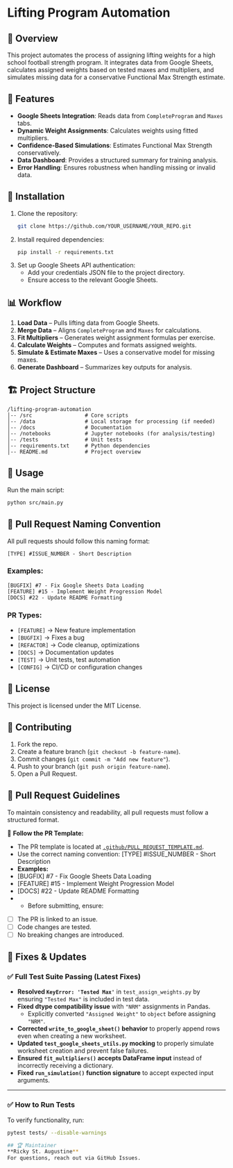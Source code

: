 # Lifting Program Automation

## 📌 Overview
This project automates the process of assigning lifting weights for a high school football strength program. It integrates data from Google Sheets, calculates assigned weights based on tested maxes and multipliers, and simulates missing data for a conservative Functional Max Strength estimate.

## 🚀 Features
- **Google Sheets Integration**: Reads data from `CompleteProgram` and `Maxes` tabs.
- **Dynamic Weight Assignments**: Calculates weights using fitted multipliers.
- **Confidence-Based Simulations**: Estimates Functional Max Strength conservatively.
- **Data Dashboard**: Provides a structured summary for training analysis.
- **Error Handling**: Ensures robustness when handling missing or invalid data.

## 🔧 Installation
1. Clone the repository:
   ```bash
   git clone https://github.com/YOUR_USERNAME/YOUR_REPO.git
   ```
2. Install required dependencies:
   ```bash
   pip install -r requirements.txt
   ```
3. Set up Google Sheets API authentication:
   - Add your credentials JSON file to the project directory.
   - Ensure access to the relevant Google Sheets.

## 📊 Workflow
1. **Load Data** – Pulls lifting data from Google Sheets.
2. **Merge Data** – Aligns `CompleteProgram` and `Maxes` for calculations.
3. **Fit Multipliers** – Generates weight assignment formulas per exercise.
4. **Calculate Weights** – Computes and formats assigned weights.
5. **Simulate & Estimate Maxes** – Uses a conservative model for missing maxes.
6. **Generate Dashboard** – Summarizes key outputs for analysis.

## 🏗 Project Structure
```
/lifting-program-automation
│-- /src                 # Core scripts
│-- /data                # Local storage for processing (if needed)
│-- /docs                # Documentation
│-- /notebooks           # Jupyter notebooks (for analysis/testing)
│-- /tests               # Unit tests
│-- requirements.txt     # Python dependencies
│-- README.md            # Project overview
```

## 🔄 Usage
Run the main script:
```bash
python src/main.py
```

## 📌 Pull Request Naming Convention
All pull requests should follow this naming format:
```
[TYPE] #ISSUE_NUMBER - Short Description
```
### **Examples:**
```
[BUGFIX] #7 - Fix Google Sheets Data Loading
[FEATURE] #15 - Implement Weight Progression Model
[DOCS] #22 - Update README Formatting
```
### **PR Types:**
- `[FEATURE]` → New feature implementation
- `[BUGFIX]` → Fixes a bug
- `[REFACTOR]` → Code cleanup, optimizations
- `[DOCS]` → Documentation updates
- `[TEST]` → Unit tests, test automation
- `[CONFIG]` → CI/CD or configuration changes

## 📜 License
This project is licensed under the MIT License.

## 🤝 Contributing
1. Fork the repo.
2. Create a feature branch (`git checkout -b feature-name`).
3. Commit changes (`git commit -m "Add new feature"`).
4. Push to your branch (`git push origin feature-name`).
5. Open a Pull Request.

## 📝 Pull Request Guidelines
To maintain consistency and readability, all pull requests must follow a structured format.

📌 **Follow the PR Template:**  
- The PR template is located at [`.github/PULL_REQUEST_TEMPLATE.md`](.github/PULL_REQUEST_TEMPLATE.md).
- Use the correct naming convention:   [TYPE] #ISSUE_NUMBER - Short Description
- **Examples:**
- [BUGFIX] #7 - Fix Google Sheets Data Loading
- [FEATURE] #15 - Implement Weight Progression Model
- [DOCS] #22 - Update README Formatting
- - Before submitting, ensure:
- [ ] The PR is linked to an issue.
- [ ] Code changes are tested.
- [ ] No breaking changes are introduced.

## 🔧 Fixes & Updates

### ✅ Full Test Suite Passing (Latest Fixes)
- **Resolved `KeyError: 'Tested Max'`** in `test_assign_weights.py` by ensuring `"Tested Max"` is included in test data.
- **Fixed dtype compatibility issue** with `"NRM"` assignments in Pandas.
  - Explicitly converted `"Assigned Weight"` to `object` before assigning `"NRM"`.
- **Corrected `write_to_google_sheet()` behavior** to properly append rows even when creating a new worksheet.
- **Updated `test_google_sheets_utils.py` mocking** to properly simulate worksheet creation and prevent false failures.
- **Ensured `fit_multipliers()` accepts DataFrame input** instead of incorrectly receiving a dictionary.
- **Fixed `run_simulation()` function signature** to accept expected input arguments.

---

### ✅ How to Run Tests
To verify functionality, run:
```bash
pytest tests/ --disable-warnings

## 🏆 Maintainer
**Ricky St. Augustine**  
For questions, reach out via GitHub Issues.
